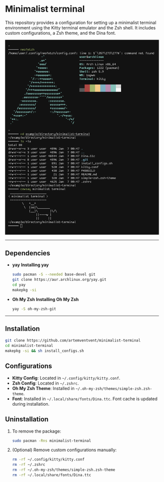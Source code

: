 # Minimalist terminal
 
This repository provides a configuration for setting up a minimalist terminal environment using the Kitty terminal emulator and the Zsh shell. It includes custom configurations, a Zsh theme, and the Dina font.

![Terminal](preview.png)
- - - 
## Dependencies
- **yay**
	**Installing yay**
	```sh
	sudo pacman -S --needed base-devel git
	git clone https://aur.archlinux.org/yay.git
	cd yay
	makepkg -si
	```
- **Oh My Zsh**
	**Installing Oh My Zsh**
	```sh
	yay -S oh-my-zsh-git
	```
- - -
## Installation
```sh
git clone https://github.com/artemventvent/minimalist-terminal
cd minimalist-terminal
makepkg -si && sh install_configs.sh
```
## Configurations
- **Kitty Config**: Located in `~/.config/kitty/kitty.conf`.
- **Zsh Config**: Located in `~/.zshrc`.
- **Oh My Zsh Theme**: Installed in `~/.oh-my-zsh/themes/simple-zsh.zsh-theme`.
- **Font**: Installed in `~/.local/share/fonts/Dina.ttc`. Font cache is updated during installation.
## Uninstallation

1. To remove the package:
    ```sh
    sudo pacman -Rns minimalist-terminal
    ```

2. (Optional) Remove custom configurations manually:
    ```sh
    rm -rf ~/.config/kitty/kitty.conf
    rm -rf ~/.zshrc
    rm -rf ~/.oh-my-zsh/themes/simple-zsh.zsh-theme
    rm -rf ~/.local/share/fonts/Dina.ttc
    ```
